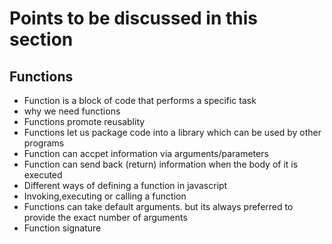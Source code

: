 
# Points to be discussed in this section

## Functions ##

* Function is a block of code that performs a specific task
* why we need functions
* Functions promote reusablity
* Functions let us package code into a library which can be used by other programs
* Function can accpet information via arguments/parameters
* Function can send back (return) information when the body of it is executed
* Different ways of defining a function in javascript
* Invoking,executing or calling a function
* Functions can take default arguments. but its always preferred to provide the exact number of arguments
* Function signature

